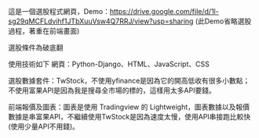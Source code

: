 這是一個選股程式網頁，Demo：https://drive.google.com/file/d/1l-sg29qMCFLdvihf1JTbXuuVsw4Q7RRJ/view?usp=sharing (此Demo省略選股過程，著重在前端畫面)

選股條件為破底翻


使用技術如下
網頁：Python-Django、HTML、JavaScript、CSS

選股數據套件：TwStock，不使用yfinance是因為它的開高低收有很多小數點；不使用富果API是因為我是搜尋全市場的標的，這樣用太多API要錢。

前端報價及圖表：圖表是使用 Tradingview 的 Lightweight，圖表數據以及報價數據是串富果API，不繼續使用TwStock是因為速度太慢，使用API串接跑比較快(使用少量API不用錢)。
